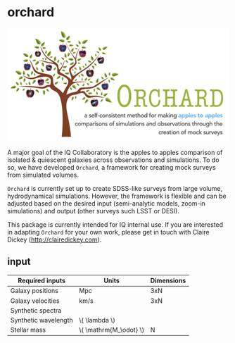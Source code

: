 # orchard

![Orchard logo](https://github.com/IQcollaboratory/orchard/blob/master/assets/orchard_logo.png)

A major goal of the IQ Collaboratory is the apples to apples comparison of isolated & quiescent galaxies across observations and simulations. To do so, we have developed `Orchard`, a framework for creating mock surveys from simulated volumes.

`Orchard` is currently set up to create SDSS-like surveys from large volume, hydrodynamical simulations. However, the framework is flexible and can be adjusted based on the desired input (semi-analytic models, zoom-in simulations) and output (other surveys such LSST or DESI).

This package is currently intended for IQ internal use. If you are interested in adapting `Orchard` for your own work, please get in touch with Claire Dickey (http://clairedickey.com).

## input

| Required inputs      | Units              | Dimensions |
|----------------------|--------------------|------------|
| Galaxy positions     | Mpc                | 3xN        |
| Galaxy velocities    | km/s               | 3xN        |
| Synthetic spectra    |                    |            |
| Synthetic wavelength | \\( \lambda \\)          |            |
| Stellar mass         | \\( \mathrm{M_\odot} \\) | N          |
